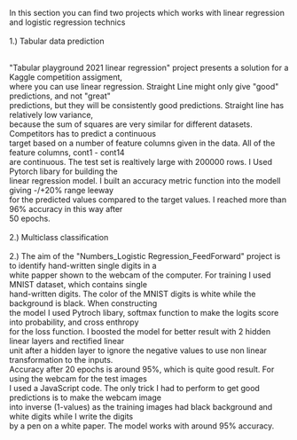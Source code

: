 In this section you can find two projects which works with linear regression and logistic regression technics</br>
</br>
1.) Tabular data prediction </br>

</br>
"Tabular playground 2021 linear regression" project presents a solution for a Kaggle competition assigment,  </br>
where you can use linear regression. Straight Line might only give "good" predictions, and not "great"   </br> 
predictions, but they will be consistently good predictions. Straight line has relatively low variance,   </br>
because the sum of squares are very similar for different datasets. Competitors has to predict a continuous   </br>
target based on a number of feature columns given in the data. All of the feature columns, cont1 - cont14   </br>
are continuous. The test set is realtively large with 200000 rows. I Used Pytorch libary for building the   </br>
linear regression model. I built an accuracy metric function into the modell giving -/+20% range leeway  </br>
for the predicted values compared to the target values. I reached more than 96% accuracy in this way after </br>
50 epochs.</br>
</br>
2.) Multiclass classification</br>
</br>
2.) The aim of the "Numbers_Logistic Regression_FeedForward" project is to identify hand-written single digits in a   </br>
white papper shown to the webcam of the computer. For training I used MNIST dataset, which contains single </br>
hand-written digits. The color of the MNIST digits is white while the background is black. When constructing </br>
the model I used Pytroch libary, softmax function to make the logits score into probability, and cross enthropy </br> 
for the loss function. I boosted the model for better result with 2 hidden linear layers and rectified linear </br> 
unit after a hidden layer to ignore the negative values to use non linear transformation to the inputs.</br> 
Accuracy after 20 epochs is around 95%, which is quite good result. For using the webcam for the test images </br>
I used a JavaScript code. The only trick I had to perform to get good predictions is to make the webcam image </br>
into inverse (1-values) as the training images had black background and white digits while I write the digits</br>
by a pen on a white paper. The model works with around 95% accuracy.

